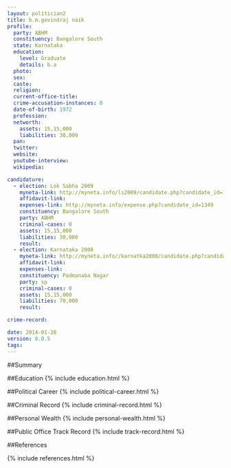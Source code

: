 ```yaml
---
layout: politician2
title: b.m.govindraj naik
profile: 
  party: ABHM
  constituency: Bangalore South
  state: Karnataka
  education: 
    level: Graduate
    details: b.a
  photo: 
  sex: 
  caste: 
  religion: 
  current-office-title: 
  crime-accusation-instances: 0
  date-of-birth: 1972
  profession: 
  networth: 
    assets: 15,15,000
    liabilities: 30,000
  pan: 
  twitter: 
  website: 
  youtube-interview: 
  wikipedia: 

candidature: 
  - election: Lok Sabha 2009
    myneta-link: http://myneta.info/ls2009/candidate.php?candidate_id=1349
    affidavit-link: 
    expenses-link: http://myneta.info/expense.php?candidate_id=1349
    constituency: Bangalore South 
    party: ABHM
    criminal-cases: 0
    assets: 15,15,000
    liabilities: 30,000
    result:  
  - election: Karnataka 2008
    myneta-link: http://myneta.info//karnatka2008/candidate.php?candidate_id=189
    affidavit-link: 
    expenses-link: 
    constituency: Padmanaba Nagar 
    party: sp
    criminal-cases: 0
    assets: 15,15,000
    liabilities: 70,000
    result:  

crime-record: 

date: 2014-01-28
version: 0.0.5
tags: 
---
```

##Summary


##Education
{% include education.html %}


##Political Career
{% include political-career.html %}


##Criminal Record
{% include criminal-record.html %}


##Personal Wealth
{% include personal-wealth.html %}


##Public Office Track Record
{% include track-record.html %}


##References


{% include references.html %}